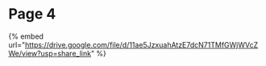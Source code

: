 # Page 4

{% embed url="https://drive.google.com/file/d/11ae5JzxuahAtzE7dcN71TMfGWjWVcZWe/view?usp=share_link" %}
